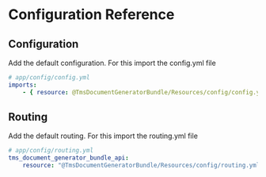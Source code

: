 Configuration Reference
=======================

Configuration
-------------

Add the default configuration. For this import the config.yml file
```yaml
# app/config/config.yml
imports:
    - { resource: @TmsDocumentGeneratorBundle/Resources/config/config.yml }
```

Routing
-------

Add the default routing. For this import the routing.yml file
```yaml
# app/config/routing.yml
tms_document_generator_bundle_api:
    resource: "@TmsDocumentGeneratorBundle/Resources/config/routing.yml"
```
